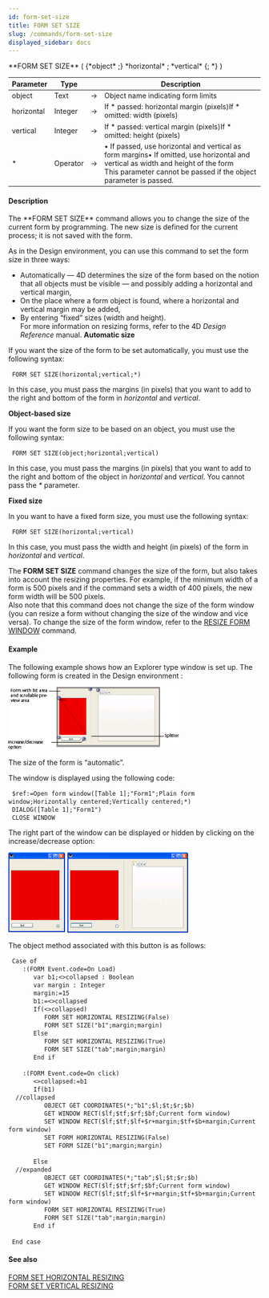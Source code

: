 ```yaml
---
id: form-set-size
title: FORM SET SIZE
slug: /commands/form-set-size
displayed_sidebar: docs
---
```


<!--REF #_command_.FORM SET SIZE.Syntax-->**FORM SET SIZE** ( {*object* ;} *horizontal* ; *vertical* {; *} )<!-- END REF-->
<!--REF #_command_.FORM SET SIZE.Params-->
| Parameter | Type |  | Description |
| --- | --- | --- | --- |
| object | Text | &srarr; | Object name indicating form limits |
| horizontal | Integer | &srarr; | If * passed: horizontal margin (pixels)If * omitted: width (pixels) |
| vertical | Integer | &srarr; | If * passed: vertical margin (pixels)If * omitted: height (pixels) |
| * | Operator | &srarr; | • If passed, use horizontal and vertical as form margins• If omitted, use horizontal and vertical as width and height of the form<br/>This parameter cannot be passed if the object parameter is passed. |

<!-- END REF-->

#### Description 

<!--REF #_command_.FORM SET SIZE.Summary-->The **FORM SET SIZE** command allows you to change the size of the current form by programming.<!-- END REF--> The new size is defined for the current process; it is not saved with the form.  
  
As in the Design environment, you can use this command to set the form size in three ways:

* Automatically — 4D determines the size of the form based on the notion that all objects must be visible — and possibly adding a horizontal and vertical margin,
* On the place where a form object is found, where a horizontal and vertical margin may be added,
* By entering “fixed” sizes (width and height).  
For more information on resizing forms, refer to the 4D *Design Reference* manual.
**Automatic size**

If you want the size of the form to be set automatically, you must use the following syntax: 

```4d
 FORM SET SIZE(horizontal;vertical;*)
```

In this case, you must pass the margins (in pixels) that you want to add to the right and bottom of the form in *horizontal* and *vertical*. 

**Object-based size**

If you want the form size to be based on an object, you must use the following syntax: 

```4d
 FORM SET SIZE(object;horizontal;vertical)
```

In this case, you must pass the margins (in pixels) that you want to add to the right and bottom of the object in *horizontal* and *vertical*. You cannot pass the *\** parameter.

**Fixed size**

In you want to have a fixed form size, you must use the following syntax: 

```4d
 FORM SET SIZE(horizontal;vertical)
```

In this case, you must pass the width and height (in pixels) of the form in *horizontal* and *vertical*. 

The **FORM SET SIZE** command changes the size of the form, but also takes into account the resizing properties. For example, if the minimum width of a form is 500 pixels and if the command sets a width of 400 pixels, the new form width will be 500 pixels.   
Also note that this command does not change the size of the form window (you can resize a form without changing the size of the window and vice versa). To change the size of the form window, refer to the [RESIZE FORM WINDOW](resize-form-window.md) command. 

#### Example 

The following example shows how an Explorer type window is set up. The following form is created in the Design environment :

![](../assets/en/commands/pict21945.en.png)

The size of the form is “automatic”.

The window is displayed using the following code:

```4d
 $ref:=Open form window([Table 1];"Form1";Plain form window;Horizontally centered;Vertically centered;*)
 DIALOG([Table 1];"Form1")
 CLOSE WINDOW
```

The right part of the window can be displayed or hidden by clicking on the increase/decrease option:

![](../assets/en/commands/pict21946.en.png)

The object method associated with this button is as follows:

```4d
 Case of
    :(FORM Event.code=On Load)
       var b1;<>collapsed : Boolean
       var margin : Integer
       margin:=15
       b1:=<>collapsed
       If(<>collapsed)
          FORM SET HORIZONTAL RESIZING(False)
          FORM SET SIZE("b1";margin;margin)
       Else
          FORM SET HORIZONTAL RESIZING(True)
          FORM SET SIZE("tab";margin;margin)
       End if
 
    :(FORM Event.code=On click)
       <>collapsed:=b1
       If(b1)
  //collapsed
          OBJECT GET COORDINATES(*;"b1";$l;$t;$r;$b)
          GET WINDOW RECT($lf;$tf;$rf;$bf;Current form window)
          SET WINDOW RECT($lf;$tf;$lf+$r+margin;$tf+$b+margin;Current form window)
          SET FORM HORIZONTAL RESIZING(False)
          SET FORM SIZE("b1";margin;margin)
 
       Else
  //expanded
          OBJECT GET COORDINATES(*;"tab";$l;$t;$r;$b)
          GET WINDOW RECT($lf;$tf;$rf;$bf;Current form window)
          SET WINDOW RECT($lf;$tf;$lf+$r+margin;$tf+$b+margin;Current form window)
          FORM SET HORIZONTAL RESIZING(True)
          FORM SET SIZE("tab";margin;margin)
       End if
 
 End case
```

#### See also 

[FORM SET HORIZONTAL RESIZING](form-set-horizontal-resizing.md)  
[FORM SET VERTICAL RESIZING](form-set-vertical-resizing.md)  